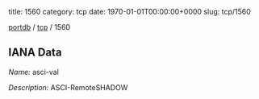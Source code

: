 title: 1560
category: tcp
date: 1970-01-01T00:00:00+0000
slug: tcp/1560

[portdb](/) / [tcp](/category/tcp.html) / 1560


## IANA Data

_Name:_ asci-val

_Description:_ ASCI-RemoteSHADOW

